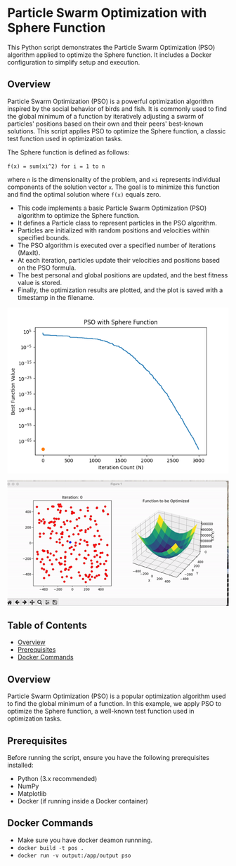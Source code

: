
# Particle Swarm Optimization with Sphere Function

This Python script demonstrates the Particle Swarm Optimization (PSO) algorithm applied to optimize the Sphere function. It includes a Docker configuration to simplify setup and execution.

## Overview

Particle Swarm Optimization (PSO) is a powerful optimization algorithm inspired by the social behavior of birds and fish. It is commonly used to find the global minimum of a function by iteratively adjusting a swarm of particles' positions based on their own and their peers' best-known solutions. This script applies PSO to optimize the Sphere function, a classic test function used in optimization tasks.

The Sphere function is defined as follows:

`f(x) = sum(xi^2) for i = 1 to n`

where `n` is the dimensionality of the problem, and `xi` represents individual components of the solution vector `x`. The goal is to minimize this function and find the optimal solution where `f(x)` equals zero.

 - This code implements a basic Particle Swarm Optimization (PSO) algorithm to optimize the Sphere function.
 - It defines a Particle class to represent particles in the PSO algorithm.
 - Particles are initialized with random positions and velocities within specified bounds.
 - The PSO algorithm is executed over a specified number of iterations (MaxIt).
 - At each iteration, particles update their velocities and positions based on the PSO formula.
 - The best personal and global positions are updated, and the best fitness value is stored.
 - Finally, the optimization results are plotted, and the plot is saved with a timestamp in the filename.


![Alt text](./Figure_1.png?raw=true "PSO Function Optimization Output.")

![Alt text](./SimulationPlayback.gif?raw=true)

## Table of Contents

- [Overview](#overview)
- [Prerequisites](#prerequisites)
- [Docker Commands](#usage)


## Overview

Particle Swarm Optimization (PSO) is a popular optimization algorithm used to find the global minimum of a function. In this example, we apply PSO to optimize the Sphere function, a well-known test function used in optimization tasks.

## Prerequisites

Before running the script, ensure you have the following prerequisites installed:

- Python (3.x recommended)
- NumPy
- Matplotlib
- Docker (if running inside a Docker container)


## Docker Commands

 - Make sure you have docker deamon runnning. 
 - `docker build -t pos .`
 - `docker run -v output:/app/output pso`
